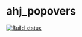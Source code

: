 # ahj_popovers

[![Build status](https://ci.appveyor.com/api/projects/status/kkw93lw262g99bbn?svg=true)](https://ci.appveyor.com/project/rinatfe/ahj-popovers)

